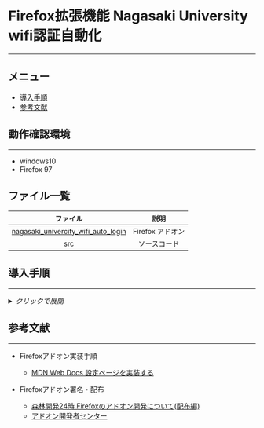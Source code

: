 # Firefox拡張機能 Nagasaki University wifi認証自動化
---

## メニュー
* [導入手順](#導入手順)
* [参考文献](#参考文献)

## 動作確認環境
---
- windows10
- Firefox 97
## ファイル一覧

[latest_ver_xpi]:./nagasaki_univercity_wifi_auto_login-1.1-fx.xpi

|ファイル|説明|
|:--:|:--:|
|[nagasaki_univercity_wifi_auto_login][latest_ver_xpi]|Firefox アドオン|
|[src](./src)|ソースコード|
## 導入手順
---

<details>
<summary><em>クリックで展開</em></summary>
<div>
   
1. アドレスバーに `about:addons` を入力

![input](./pic/step1.png)

2. 歯車マーク -> ファイルからアドオンをインストール -> `xpi` ファイル ([nagasaki_univercity_wifi_auto_login][latest_ver_xpi]) を開く -> 権限の許可を聞かれるので追加をクリック

![input](./pic/step2.png)

3. IDとパスワードを追加

   1. 下記のボタンをクリック
   
   ![input](./pic/step3.png)

   2. オプションをクリック
   
   ![input](./pic/step4.png)

   3. `ID` と `PASSWORD` の欄に入力して `save` をクリック

   ![input](./pic/step5.png)

</div>
</details>

## 参考文献
---

- Firefoxアドオン実装手順
  - [MDN Web Docs 設定ページを実装する](https://developer.mozilla.org/ja/docs/Mozilla/Add-ons/WebExtensions/Implement_a_settings_page)

- Firefoxアドオン署名・配布
  - [森林開発24時 Firefoxのアドオン開発について(配布編)](https://forest-soft.xyz/blog/detail?id=18)
  - [アドオン開発者センター](https://addons.mozilla.org/ja/developers/)
